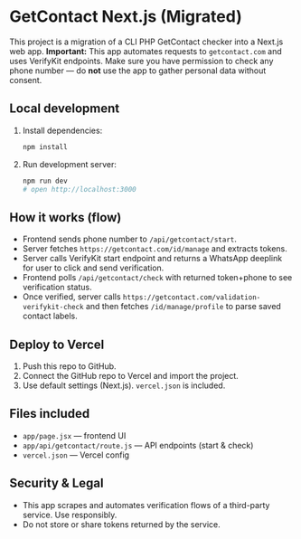 # GetContact Next.js (Migrated)

This project is a migration of a CLI PHP GetContact checker into a Next.js web app.
**Important:** This app automates requests to `getcontact.com` and uses VerifyKit endpoints.
Make sure you have permission to check any phone number — do **not** use the app to gather personal data without consent.

## Local development

1. Install dependencies:
   ```bash
   npm install
   ```

2. Run development server:
   ```bash
   npm run dev
   # open http://localhost:3000
   ```

## How it works (flow)
- Frontend sends phone number to `/api/getcontact/start`.
- Server fetches `https://getcontact.com/id/manage` and extracts tokens.
- Server calls VerifyKit start endpoint and returns a WhatsApp deeplink for user to click and send verification.
- Frontend polls `/api/getcontact/check` with returned token+phone to see verification status.
- Once verified, server calls `https://getcontact.com/validation-verifykit-check` and then fetches `/id/manage/profile` to parse saved contact labels.

## Deploy to Vercel
1. Push this repo to GitHub.
2. Connect the GitHub repo to Vercel and import the project.
3. Use default settings (Next.js). `vercel.json` is included.

## Files included
- `app/page.jsx` — frontend UI
- `app/api/getcontact/route.js` — API endpoints (start & check)
- `vercel.json` — Vercel config

## Security & Legal
- This app scrapes and automates verification flows of a third-party service. Use responsibly.
- Do not store or share tokens returned by the service.
